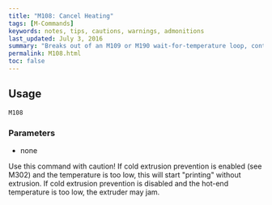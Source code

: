 ```yaml
---
title: "M108: Cancel Heating" 
tags: [M-Commands]
keywords: notes, tips, cautions, warnings, admonitions
last_updated: July 3, 2016
summary: "Breaks out of an M109 or M190 wait-for-temperature loop, continuing the print job."
permalink: M108.html
toc: false
---
```



## Usage ##
```
M108
```

### Parameters ###
+ none

Use this command with caution! If cold extrusion prevention is enabled (see M302) and the temperature is too low, this will start "printing" without extrusion. If cold extrusion prevention is disabled and the hot-end temperature is too low, the extruder may jam.
